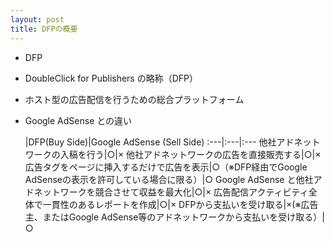 ```yaml
---
layout: post
title: DFPの概要
---
```


- DFP

 - DoubleClick for Publishers の略称（DFP）
 - ホスト型の広告配信を行うための総合プラットフォーム

- Google AdSense との違い

    |DFP(Buy Side)|Google AdSense (Sell Side)
:---|:---|:---
他社アドネットワークの入稿を行う|○|×
他社アドネットワークの広告を直接販売する|○|×
広告タグをページに挿入するだけで広告を表示|○（※DFP経由でGoogle AdSenseの表示を許可している場合に限る）|○
Google AdSense と他社アドネットワークを競合させて収益を最大化|○|×
広告配信アクティビティ全体で一貫性のあるレポートを作成|○|×
DFPから支払いを受け取る|×(※広告主、またはGoogle AdSense等のアドネットワークから支払いを受け取る）|○

